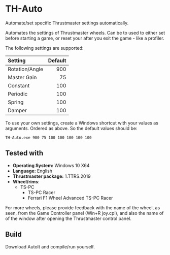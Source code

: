 # TH-Auto
Automate/set specific Thrustmaster settings automatically.

Automates the settings of Thrustmaster wheels. Can be to used to either set before starting
a game, or reset your after you exit the game - like a profiler.

The following settings are supported:

| Setting         | Default |
|:----------------|--------:|
| Rotation/Angle  |    900  |
| Master Gain     |     75  |
| Constant        |    100  |
| Periodic        |    100  |
| Spring          |    100  | 
| Damper          |    100  |

To use your own settings, create a Windows shortcut with your values as arguments. Ordered as above. So the
default values should be:

`TH-Auto.exe 900 75 100 100 100 100 100`

## Tested with

* **Operating System:** Windows 10 X64
* **Language:** English
* **Thrustmaster package:** 1.TTRS.2019
* **Wheel/rims**:
  * TS-PC
    * TS-PC Racer
    * Ferrari F1 Wheel Advanced TS-PC Racer

For more wheels, please provide feedback with the name of the wheel, as seen, from the Game Controller panel (Win+R joy.cpl),
and also the name of of the window after opening the Thrustmaster control panel.

## Build

Download AutoIt and compile/run yourself.

